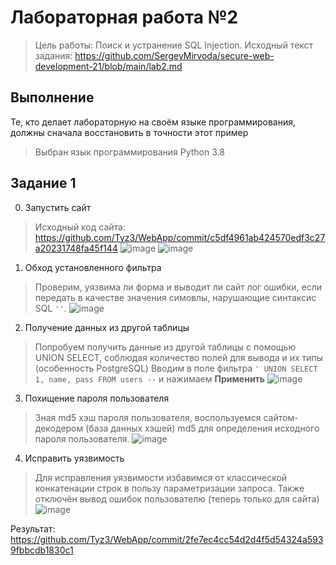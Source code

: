 # Лабораторная работа №2
> Цель работы: Поиск и устранение SQL Injection.
> Исходный текст задания: https://github.com/SergeyMirvoda/secure-web-development-21/blob/main/lab2.md

## Выполнение
Те, кто делает лабораторную на своём языке программирования, должны сначала восстановить в точности этот пример
> Выбран язык программирования Python 3.8

## Задание 1
0. Запустить сайт
> Исходный код сайта: https://github.com/Tyz3/WebApp/commit/c5df4961ab424570edf3c27a20231748fa45f144
![image](https://user-images.githubusercontent.com/21179689/142441085-83c8b735-a6dd-4332-9c4f-1d385370e4d6.png)
![image](https://user-images.githubusercontent.com/21179689/142441190-6366483f-fb05-4903-bbc2-ba237ec167bc.png)
1. Обход установленного фильтра
> Проверим, уязвима ли форма и выводит ли сайт лог ошибки, если передать в качестве значения симовлы, нарушающие синтаксис SQL ``''``.
![image](https://user-images.githubusercontent.com/21179689/142445240-1e8a31ba-cab3-4529-8997-7e97ceb62655.png)
2. Получение данных из другой таблицы
> Попробуем получить данные из другой таблицы с помощью UNION SELECT, соблюдая количество полей для вывода и их типы (особенность PostgreSQL)
> Вводим в поле фильтра ``' UNION SELECT 1, name, pass FROM users --`` и нажимаем **Применить**
![image](https://user-images.githubusercontent.com/21179689/142441862-8b204521-f5f6-477d-b493-9197e2da70b9.png)
3. Похищение пароля пользователя
> Зная md5 хэш пароля пользователя, воспользуемся сайтом-декодером (база данных хэшей) md5 для определения исходного пароля пользователя.
> ![image](https://user-images.githubusercontent.com/21179689/142449774-cd2d9678-0798-4a9c-94bf-27c4c52b2246.png)
4. Исправить уязвимость
> Для исправления уязвимости избавимся от классической конкатенации строк в пользу параметризации запроса.
> Также отключён вывод ошибок пользователю (теперь только для сайта)
![image](https://user-images.githubusercontent.com/21179689/142448284-0ad4ad1f-2ad0-452a-b49d-d2003d5ab10a.png)

Результат: https://github.com/Tyz3/WebApp/commit/2fe7ec4cc54d2d4f5d54324a5939fbbcdb1830c1
